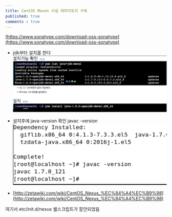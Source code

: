 ```yaml
---
title: CentOS Maven 사설 레파지토리 구축
published: true
comments : true
---
```



[https://www.sonatype.com/download-oss-sonatype](https://www.sonatype.com/download-oss-sonatype)

- jdk부터 설치를 한다
![](/assets/imgs/2017/04/19/201704191249.png)


- 설치후에 java-version 확인 javac -version 
![](/assets/imgs/2017/04/19/20170419.png)

- [http://zetawiki.com/wiki/CentOS_Nexus_%EC%84%A4%EC%B9%98](http://zetawiki.com/wiki/CentOS_Nexus_%EC%84%A4%EC%B9%98)

여기서 etc/init.d/nexus 쉘스크립트가 잘안되었음

